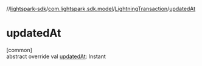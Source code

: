 //[lightspark-sdk](../../../index.md)/[com.lightspark.sdk.model](../index.md)/[LightningTransaction](index.md)/[updatedAt](updated-at.md)

# updatedAt

[common]\
abstract override val [updatedAt](updated-at.md): Instant
